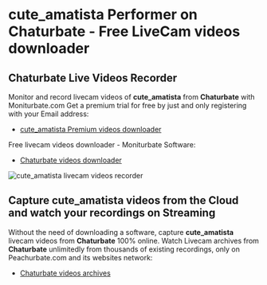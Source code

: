 # cute_amatista Performer on Chaturbate - Free LiveCam videos downloader

## Chaturbate Live Videos Recorder

Monitor and record livecam videos of **cute_amatista** from **Chaturbate** with Moniturbate.com
Get a premium trial for free by just and only registering with your Email address:
* [cute_amatista Premium videos downloader](https://moniturbate.com/request-demo-licence-key.html)

Free livecam videos downloader - Moniturbate Software:
* [Chaturbate videos downloader](https://moniturbate.com/moniturbate-download-software.html)

![cute_amatista livecam videos recorder](https://peachurnet.com/templates/moniturbate-software.png)


## Capture cute_amatista videos from the Cloud and watch your recordings on Streaming

Without the need of downloading a software, capture **cute_amatista** livecam videos from **Chaturbate** 100% online.
Watch Livecam archives from **Chaturbate** unlimitedly from thousands of existing recordings, only on Peachurbate.com and its websites network:
* [Chaturbate videos archives](https://peachurnet.com/)